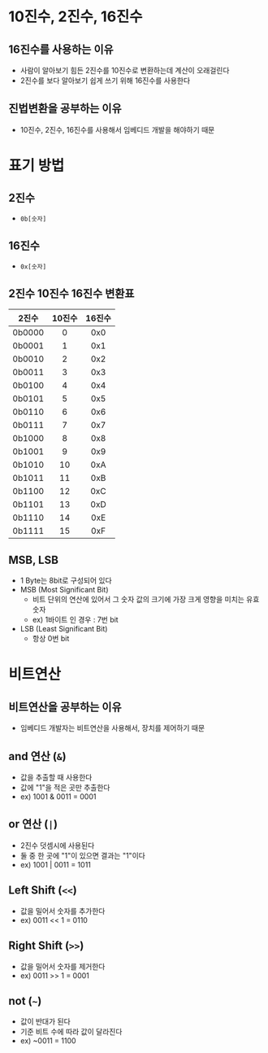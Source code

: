 # 10진수, 2진수, 16진수

## 16진수를 사용하는 이유

- 사람이 알아보기 힘든 2진수를 10진수로 변환하는데 계산이 오래걸린다
- 2진수를 보다 알아보기 쉽게 쓰기 위해 16진수를 사용한다

## 진법변환을 공부하는 이유

- 10진수, 2진수, 16진수를 사용해서 임베디드 개발을 해야하기 때문

# 표기 방법

## 2진수

- `0b[숫자]`

## 16진수

- `0x[숫자]`

## 2진수 10진수 16진수 변환표

|2진수|10진수|16진수|
|:---:|:---:|:---:|
|0b0000|0|0x0|
|0b0001|1|0x1|
|0b0010|2|0x2|
|0b0011|3|0x3|
|0b0100|4|0x4|
|0b0101|5|0x5|
|0b0110|6|0x6|
|0b0111|7|0x7|
|0b1000|8|0x8|
|0b1001|9|0x9|
|0b1010|10|0xA|
|0b1011|11|0xB|
|0b1100|12|0xC|
|0b1101|13|0xD|
|0b1110|14|0xE|
|0b1111|15|0xF|

## MSB, LSB

- 1 Byte는 8bit로 구성되어 있다
- MSB (Most Significant Bit)
  - 비트 단위의 연산에 있어서 그 숫자 값의 크기에 가장 크게 영향을 미치는 유효 숫자
  - ex) 1바이트 인 경우 : 7번 bit
- LSB (Least Significant Bit) 
  - 항상 0번 bit

# 비트연산

## 비트연산을 공부하는 이유

- 임베디드 개발자는 비트연산을 사용해서, 장치를 제어하기 때문

## and 연산 (`&`)

- 값을 추출할 때 사용한다
- 값에 "1"을 적은 곳만 추출한다
- ex) 1001 & 0011 = 0001

## or 연산 (`|`)

- 2진수 덧셈시에 사용된다
- 둘 중 한 곳에 "1"이 있으면 결과는 "1"이다
- ex) 1001 | 0011 = 1011

## Left Shift (`<<`)

- 값을 밀어서 숫자를 추가한다
- ex) 0011 << 1 = 0110

## Right Shift (`>>`)

- 값을 밀어서 숫자를 제거한다
- ex) 0011 >> 1 = 0001

## not (`~`)

- 값이 반대가 된다
- 기준 비트 수에 따라 값이 달라진다
- ex) ~0011 = 1100


